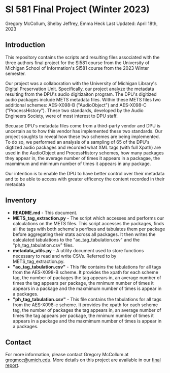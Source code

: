 # SI 581 Final Project (Winter 2023)

Gregory McCollum, Shelby Jeffrey, Emma Heck
Last Updated: April 18th, 2023

## Introduction
This repository contains the scripts and resulting files associated with the three authors final project for the SI581 course from the University of Michigan School of Information's SI581 course from the 2023 Winter semester.

Our project was a collaboration with the University of Michigan Library's Digital Preservation Unit. Specifically, our project analyze the metadata resulting from the DPU's audio digitizaiton program. The DPU's digitized audio packages include METS metadata files. Within these METS files two additional schemes: AES-X098-B ("AudioObject") and AES-X098-C ("ProcessHistory"). These two standards, developed by the Audio Engineers Society, were of most interest to DPU staff.

Becuase DPU's metadata files come from a third-party vendor and DPU is uncertain as to how this vendor has implemented these two standards. Our project soughts to reveal how these two schemes are being implemented. To do so, we performed an analysis of a sampling of 65 of the DPU's digtized audio packages and recorded what XML tags (with full Xpath) are used in the AudioObject and ProcessHistory schemes, how many packages they appear in, the average number of times it appears in a packagae, the maxmimum and minimum number of times it appears in any package.

Our intention is to enable the DPU to have better control over their metadata and to be able to access with greater efficency the content recorded in their metadata

## Inventory

 - **README.md** - This document.
 - **METS_tag_extraction.py** - The script which accesses and performs our calculations on the METS files. This script accesses the packages, finds all the tags with both scheme's perfixes and tabulates them per package before aggregating their stats across all packages. It then writes the calculated tabulations to the "ao_tag_tabulation.csv" and the "ph_tag_tabulation.csv" files.
 - **metadata_utils.py** - A utility document used to store functions necessary to read and write CSVs. Referred to by METS_tag_extraction.py.
- **"ao_tag_tabulation.csv"** - This file contains the tabulations for all tags from the AES-X098-B scheme. It provides the xpath for each scheme tag, the number of packages the tag appears in, an average number of times the tag appears per package, the mnimum number of times it appears in a package and the maxmimum number of times is appear in a packages.
- **"ph_tag_tabulation.csv"** - This file contains the tabulations for all tags from the AES-X098-c scheme. It provides the xpath for each scheme tag, the number of packages the tag appears in, an average number of times the tag appears per package, the mnimum number of times it appears in a package and the maxmimum number of times is appear in a packages.

## Contact
For more information, please contact Gregory McCollum at gregmcc@umich.edu. More details on this project are available in our [final report](https://docs.google.com/document/d/1cf44CvnL2nrKeT4PzWD0244fJ9CJVWFS0VhZYLT3f4s/edit?usp=sharing).